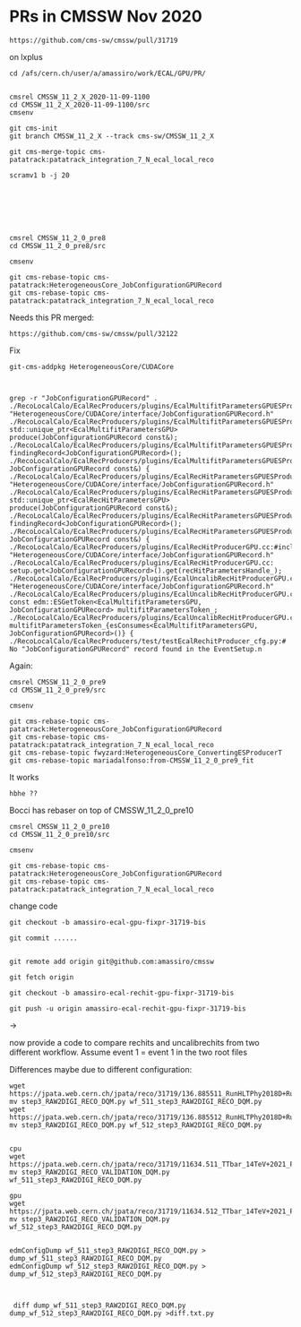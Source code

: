 PRs in CMSSW Nov 2020
====

    https://github.com/cms-sw/cmssw/pull/31719
    
    
on lxplus

    cd /afs/cern.ch/user/a/amassiro/work/ECAL/GPU/PR/

     
    cmsrel CMSSW_11_2_X_2020-11-09-1100
    cd CMSSW_11_2_X_2020-11-09-1100/src
    cmsenv
    
    git cms-init
    git branch CMSSW_11_2_X --track cms-sw/CMSSW_11_2_X
    
    git cms-merge-topic cms-patatrack:patatrack_integration_7_N_ecal_local_reco

    scramv1 b -j 20
    
    
    
    
    
    
    
    cmsrel CMSSW_11_2_0_pre8
    cd CMSSW_11_2_0_pre8/src
    
    cmsenv
    
    git cms-rebase-topic cms-patatrack:HeterogeneousCore_JobConfigurationGPURecord
    git cms-rebase-topic cms-patatrack:patatrack_integration_7_N_ecal_local_reco


    

    
    
Needs this PR merged:

    https://github.com/cms-sw/cmssw/pull/32122
    
    

Fix 

    git-cms-addpkg HeterogeneousCore/CUDACore

    
    
    grep -r "JobConfigurationGPURecord" .
    ./RecoLocalCalo/EcalRecProducers/plugins/EcalMultifitParametersGPUESProducer.cc:#include "HeterogeneousCore/CUDACore/interface/JobConfigurationGPURecord.h"
    ./RecoLocalCalo/EcalRecProducers/plugins/EcalMultifitParametersGPUESProducer.cc:  std::unique_ptr<EcalMultifitParametersGPU> produce(JobConfigurationGPURecord const&);
    ./RecoLocalCalo/EcalRecProducers/plugins/EcalMultifitParametersGPUESProducer.cc:  findingRecord<JobConfigurationGPURecord>();
    ./RecoLocalCalo/EcalRecProducers/plugins/EcalMultifitParametersGPUESProducer.cc:    JobConfigurationGPURecord const&) {
    ./RecoLocalCalo/EcalRecProducers/plugins/EcalRecHitParametersGPUESProducer.cc:#include "HeterogeneousCore/CUDACore/interface/JobConfigurationGPURecord.h"
    ./RecoLocalCalo/EcalRecProducers/plugins/EcalRecHitParametersGPUESProducer.cc:  std::unique_ptr<EcalRecHitParametersGPU> produce(JobConfigurationGPURecord const&);
    ./RecoLocalCalo/EcalRecProducers/plugins/EcalRecHitParametersGPUESProducer.cc:  findingRecord<JobConfigurationGPURecord>();
    ./RecoLocalCalo/EcalRecProducers/plugins/EcalRecHitParametersGPUESProducer.cc:    JobConfigurationGPURecord const&) {
    ./RecoLocalCalo/EcalRecProducers/plugins/EcalRecHitProducerGPU.cc:#include "HeterogeneousCore/CUDACore/interface/JobConfigurationGPURecord.h"
    ./RecoLocalCalo/EcalRecProducers/plugins/EcalRecHitProducerGPU.cc:  setup.get<JobConfigurationGPURecord>().get(recHitParametersHandle_);
    ./RecoLocalCalo/EcalRecProducers/plugins/EcalUncalibRecHitProducerGPU.cc:#include "HeterogeneousCore/CUDACore/interface/JobConfigurationGPURecord.h"
    ./RecoLocalCalo/EcalRecProducers/plugins/EcalUncalibRecHitProducerGPU.cc:  const edm::ESGetToken<EcalMultifitParametersGPU, JobConfigurationGPURecord> multifitParametersToken_;
    ./RecoLocalCalo/EcalRecProducers/plugins/EcalUncalibRecHitProducerGPU.cc:      multifitParametersToken_{esConsumes<EcalMultifitParametersGPU, JobConfigurationGPURecord>()} {
    ./RecoLocalCalo/EcalRecProducers/test/testEcalRechitProducer_cfg.py:#   No "JobConfigurationGPURecord" record found in the EventSetup.n



    
    
    
    
    
    
Again:

    cmsrel CMSSW_11_2_0_pre9
    cd CMSSW_11_2_0_pre9/src
    
    cmsenv
    
    git cms-rebase-topic cms-patatrack:HeterogeneousCore_JobConfigurationGPURecord
    git cms-rebase-topic cms-patatrack:patatrack_integration_7_N_ecal_local_reco
    git cms-rebase-topic fwyzard:HeterogeneousCore_ConvertingESProducerT
    git cms-rebase-topic mariadalfonso:from-CMSSW_11_2_0_pre9_fit


It works

    hbhe ??    
    

Bocci has rebaser on top of CMSSW_11_2_0_pre10



    cmsrel CMSSW_11_2_0_pre10
    cd CMSSW_11_2_0_pre10/src
    
    cmsenv
    
    git cms-rebase-topic cms-patatrack:HeterogeneousCore_JobConfigurationGPURecord
    git cms-rebase-topic cms-patatrack:patatrack_integration_7_N_ecal_local_reco
    
    
    
change code
 
    git checkout -b amassiro-ecal-gpu-fixpr-31719-bis
    
    git commit ......
    
    
    git remote add origin git@github.com:amassiro/cmssw
 
    git fetch origin
    
    git checkout -b amassiro-ecal-rechit-gpu-fixpr-31719-bis

    git push -u origin amassiro-ecal-rechit-gpu-fixpr-31719-bis

    
    
-> 

now provide a code to compare rechits and uncalibrechits from two different workflow.
Assume event 1 = event 1 in the two root files

Differences maybe due to different configuration:

    wget https://jpata.web.cern.ch/jpata/reco/31719/136.885511_RunHLTPhy2018D+RunHLTPhy2018D+HLTDR2_2018+RECODR2_2018reHLT_ECALOnlyCPU+HARVEST2018_ECALOnly/step3_RAW2DIGI_RECO_DQM.py
    mv step3_RAW2DIGI_RECO_DQM.py wf_511_step3_RAW2DIGI_RECO_DQM.py
    wget https://jpata.web.cern.ch/jpata/reco/31719/136.885512_RunHLTPhy2018D+RunHLTPhy2018D+HLTDR2_2018+RECODR2_2018reHLT_ECALOnlyGPU+HARVEST2018_ECALOnly/step3_RAW2DIGI_RECO_DQM.py
    mv step3_RAW2DIGI_RECO_DQM.py wf_512_step3_RAW2DIGI_RECO_DQM.py

    
    cpu
    wget https://jpata.web.cern.ch/jpata/reco/31719/11634.511_TTbar_14TeV+2021_Patatrack_ECALOnlyCPU+TTbar_14TeV_TuneCP5_GenSim+Digi+Reco+HARVEST/step3_RAW2DIGI_RECO_VALIDATION_DQM.py
    mv step3_RAW2DIGI_RECO_VALIDATION_DQM.py wf_511_step3_RAW2DIGI_RECO_DQM.py    
    
    gpu
    wget https://jpata.web.cern.ch/jpata/reco/31719/11634.512_TTbar_14TeV+2021_Patatrack_ECALOnlyGPU+TTbar_14TeV_TuneCP5_GenSim+Digi+Reco+HARVEST/step3_RAW2DIGI_RECO_VALIDATION_DQM.py
    mv step3_RAW2DIGI_RECO_VALIDATION_DQM.py wf_512_step3_RAW2DIGI_RECO_DQM.py
    
    
    edmConfigDump wf_511_step3_RAW2DIGI_RECO_DQM.py > dump_wf_511_step3_RAW2DIGI_RECO_DQM.py
    edmConfigDump wf_512_step3_RAW2DIGI_RECO_DQM.py > dump_wf_512_step3_RAW2DIGI_RECO_DQM.py
    

    
     diff dump_wf_511_step3_RAW2DIGI_RECO_DQM.py dump_wf_512_step3_RAW2DIGI_RECO_DQM.py >diff.txt.py
     
     
     
     
 
 
    
 
 
 
 
 
 
 